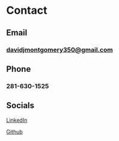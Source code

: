# Contact

## Email

### davidjmontgomery350@gmail.com

## Phone

### 281-630-1525

## Socials

[LinkedIn](https://www.linkedin.com/in/david-montgomery-00ab051b5/)

[Github](https://github.com/davxdm)
